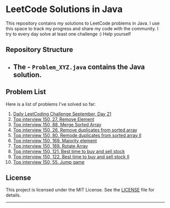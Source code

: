 # LeetCode Solutions in Java

This repository contains my solutions to LeetCode problems in Java. I use this space to track my progress and share my code with the community.
I try to every day solve at least one challenge :) Help yourself

## Repository Structure

- The - `Problem_XYZ.java` contains the Java solution.
  -     

## Problem List

Here is a list of problems I've solved so far:

1. [Daily LeetCoding Challenge September, Day 21](https://leetcode.com/problems/median-of-two-sorted-arrays/description/)
3. [Top interview 150, 27. Remove Element](https://leetcode.com/problems/remove-element/?envType=study-plan-v2&envId=top-interview-150)
4. [Top interview 150, 88. Merge Sorted Array](https://leetcode.com/problems/merge-sorted-array/?envType=study-plan-v2&envId=top-interview-150)
5. [Top interview 150, 26. Remove duplicates from sorted array](https://leetcode.com/problems/remove-duplicates-from-sorted-array/?envType=study-plan-v2&envId=top-interview-150)
6. [Top interview 150, 80. Remode duplicates from sorted array II](https://leetcode.com/problems/remove-duplicates-from-sorted-array-ii/?envType=study-plan-v2&envId=top-interview-150)
7. [Top interview 150, 169. Majority element](https://leetcode.com/problems/majority-element/?envType=study-plan-v2&envId=top-interview-150)
8. [Top interview 150, 189. Rotate Array](https://leetcode.com/problems/rotate-array/?envType=study-plan-v2&envId=top-interview-150)
9. [Top interview 150, 121. Best time to buy and sell stock](https://leetcode.com/problems/best-time-to-buy-and-sell-stock/submissions/1096668715/?envType=study-plan-v2&envId=top-interview-150)
10. [Top interview 150, 122. Best time to buy and sell stock II](https://leetcode.com/problems/best-time-to-buy-and-sell-stock-ii/?envType=study-plan-v2&envId=top-interview-150)
11. [Top interview 150, 55. Jump game](https://leetcode.com/problems/jump-game/?envType=study-plan-v2&envId=top-interview-150)


## License

This project is licensed under the MIT License. See the [LICENSE](https://opensource.org/license/mit/) file for details.

---
